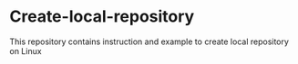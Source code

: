 # Create-local-repository
This repository contains instruction and example to create local repository on Linux
